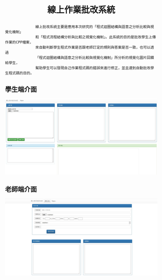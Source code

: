 # <p align="center">線上作業批改系統</p>

                  線上批改系統主要是應用本次研究的「程式迴圈結構與語意之分析比較與視覺化機制」
                  和「程式流程結構分析與比較之視覺化機制」。此系統的目的是批改學生上傳作業的CPP檔案，
                  來自動判斷學生程式作業是否跟老師訂定的規則與答案是否一致，也可以透過
                  「程式迴圈結構與語意之分析比較與視覺化機制」所分析的視覺化圖片回饋給學生，
                  幫助學生可以發現自己作業程式碼的錯誤來進行修正，並且達到自動批改學生程式碼的目的。


## 學生端介面
<p align="center">
<img src ="Photo/學生端.jpg" width = 700>
</p>

## 老師端介面
<p align="center">
<img src ="Photo/老師端.jpg" width = 800>
</p>
